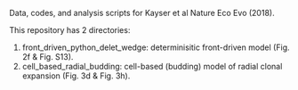 Data, codes, and analysis scripts for Kayser et al Nature Eco Evo (2018).

This repository has 2 directories:

1. front_driven_python_delet_wedge: determinisitic front-driven model (Fig. 2f & Fig. S13).
2. cell_based_radial_budding: cell-based (budding) model of radial clonal expansion  (Fig. 3d & Fig. 3h).
